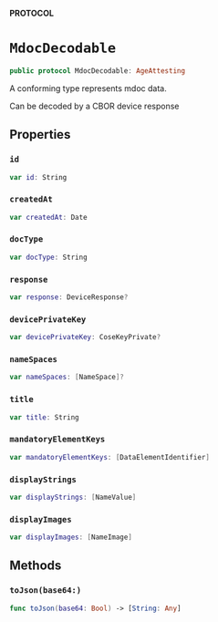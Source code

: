 **PROTOCOL**

# `MdocDecodable`

```swift
public protocol MdocDecodable: AgeAttesting
```

A conforming type represents mdoc data.

Can be decoded by a CBOR device response

## Properties
### `id`

```swift
var id: String
```

### `createdAt`

```swift
var createdAt: Date
```

### `docType`

```swift
var docType: String
```

### `response`

```swift
var response: DeviceResponse?
```

### `devicePrivateKey`

```swift
var devicePrivateKey: CoseKeyPrivate?
```

### `nameSpaces`

```swift
var nameSpaces: [NameSpace]?
```

### `title`

```swift
var title: String
```

### `mandatoryElementKeys`

```swift
var mandatoryElementKeys: [DataElementIdentifier]
```

### `displayStrings`

```swift
var displayStrings: [NameValue]
```

### `displayImages`

```swift
var displayImages: [NameImage]
```

## Methods
### `toJson(base64:)`

```swift
func toJson(base64: Bool) -> [String: Any]
```
